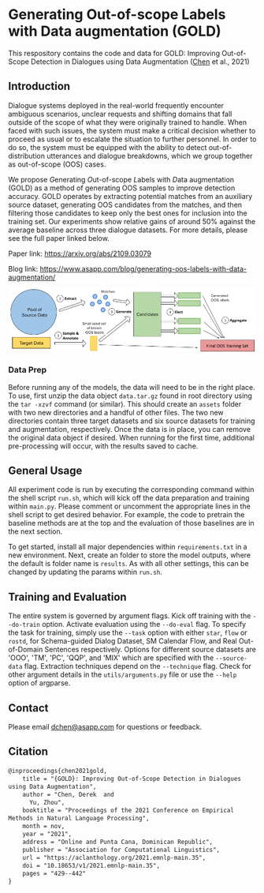 # Generating Out-of-scope Labels with Data augmentation (GOLD)
This respository contains the code and data for GOLD: Improving Out-of-Scope Detection in Dialogues using Data Augmentation ([Chen](https://twitter.com/derekchen14) et al., 2021)

## Introduction

Dialogue systems deployed in the real-world frequently encounter ambiguous scenarios, unclear requests and shifting domains that fall outside of the scope of what they were originally trained to handle. When faced with such issues, the system must make a critical decision whether to proceed as usual or to escalate the situation to further personnel.  In order to do so, the system must be equipped with the ability to detect out-of-distribution utterances and dialogue breakdowns, which we group together as out-of-scope (OOS) cases.

We propose *G*enerating *O*ut-of-scope *L*abels with *D*ata augmentation (GOLD) as a method of generating OOS samples to improve detection accuracy.  GOLD operates by extracting potential matches from an auxiliary source dataset, generating OOS candidates from the matches, and then filtering those candidates to keep only the best ones for inclusion into the training set.  Our experiments show relative gains of around 50% against the average baseline across three dialogue datasets.  For more details, please see the full paper linked below.

Paper link: https://arxiv.org/abs/2109.03079

Blog link: https://www.asapp.com/blog/generating-oos-labels-with-data-augmentation/

![Data Augmentation Pipeline](/components/images/pipeline.png)

### Data Prep
Before running any of the models, the data will need to be in the right place.  To use, first unzip the data object `data.tar.gz` found in root directory using the `tar -xzvf` command (or similar). This should create an `assets` folder with two new directories and a handful of other files.  The two new directories contain three target datasets and six source datasets for training and augmentation, respectively.  Once the data is in place, you can remove the original data object if desired.  When running for the first time, additional pre-processing will occur, with the results saved to cache.

## General Usage
All experiment code is run by executing the corresponding command within the shell script `run.sh`, which will kick off the data preparation and training within `main.py`.  Please comment or uncomment the appropriate lines in the shell script to get desired behavior. For example, the code to pretrain the baseline methods are at the top and the evaluation of those baselines are in the next section.

To get started, install all major dependencies within `requirements.txt` in a new environment. Next, create an folder to store the model outputs, where the default is folder name is `results`.  As with all other settings, this can be changed by updating the params within `run.sh`.

## Training and Evaluation
The entire system is governed by argument flags. Kick off training with the `--do-train` option. Activate evaluation using the `--do-eval` flag.  To specify the task for training, simply use the `--task` option with either `star`, `flow` or `rostd`, for Schema-guided Dialog Dataset, SM Calendar Flow, and Real Out-of-Domain Sentences respectively.  Options for different source datasets are 'OOO', 'TM', 'PC', 'QQP', and 'MIX' which are specified with the `--source-data` flag. Extraction techniques depend on the `--technique` flag.  Check for other argument details in the `utils/arguments.py` file or use the `--help` option of argparse.

## Contact
Please email dchen@asapp.com for questions or feedback.

## Citation
```
@inproceedings{chen2021gold,
    title = "{GOLD}: Improving Out-of-Scope Detection in Dialogues using Data Augmentation",
    author = "Chen, Derek  and
      Yu, Zhou",
    booktitle = "Proceedings of the 2021 Conference on Empirical Methods in Natural Language Processing",
    month = nov,
    year = "2021",
    address = "Online and Punta Cana, Dominican Republic",
    publisher = "Association for Computational Linguistics",
    url = "https://aclanthology.org/2021.emnlp-main.35",
    doi = "10.18653/v1/2021.emnlp-main.35",
    pages = "429--442"
}

```